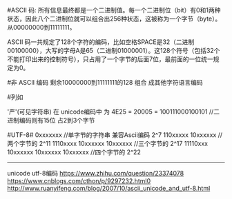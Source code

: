 #ASCII 码:
所有信息最终都是一个二进制值。每一个二进制位（bit）有0和1两种状态，因此八个二进制位就可以组合出256种状态，这被称为一个字节（byte）。 从00000000到11111111。

ASCII 码一共规定了128个字符的编码，比如空格SPACE是32（二进制00100000），大写的字母A是65（二进制01000001）。这128个符号（包括32个不能打印出来的控制符号），只占用了一个字节的后面7位，最前面的一位统一规定为0。

#非 ASCII 编码
剩余10000000到11111111的128 组合 成其他字符语言编码


#列如

'严'(可见字符串) 在   unicode编码中 为 4E25 = 20005 = 100111000100101  //二进制编码则有15位 占2到3个字节

#UTF-8#
0xxxxxxx                                //单字节的字符串 兼容Ascii编码 2^7 
110xxxxx 10xxxxxx                       //两个字节的 2^11
1110xxxx 10xxxxxx 10xxxxxx              //三个字节的 2^17
11110xxx 10xxxxxx 10xxxxxx 10xxxxxx     //四个字节的 2^22


------------

unicode utf-8编码
https://www.zhihu.com/question/23374078
https://www.cnblogs.com/cthon/p/9297232.html0
http://www.ruanyifeng.com/blog/2007/10/ascii_unicode_and_utf-8.html








